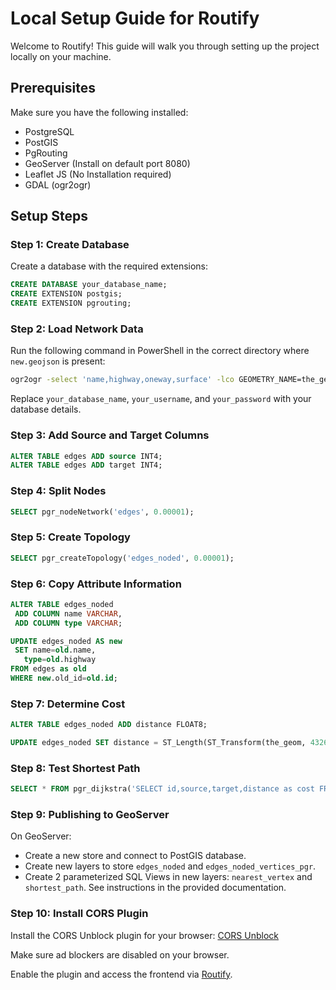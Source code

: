 # Local Setup Guide for Routify

Welcome to Routify! This guide will walk you through setting up the project locally on your machine.

## Prerequisites

Make sure you have the following installed:

- PostgreSQL
- PostGIS
- PgRouting
- GeoServer (Install on default port 8080)
- Leaflet JS (No Installation required)
- GDAL (ogr2ogr)

## Setup Steps

### Step 1: Create Database

Create a database with the required extensions:

```sql
CREATE DATABASE your_database_name;
CREATE EXTENSION postgis;
CREATE EXTENSION pgrouting;
```

### Step 2: Load Network Data

Run the following command in PowerShell in the correct directory where `new.geojson` is present:

```bash
ogr2ogr -select 'name,highway,oneway,surface' -lco GEOMETRY_NAME=the_geom -lco FID=id -f PostgreSQL PG:"dbname=your_database_name user=your_username password=your_password" -nln edges new.geojson
```

Replace `your_database_name`, `your_username`, and `your_password` with your database details.

### Step 3: Add Source and Target Columns

```sql
ALTER TABLE edges ADD source INT4;
ALTER TABLE edges ADD target INT4;
```

### Step 4: Split Nodes

```sql
SELECT pgr_nodeNetwork('edges', 0.00001);
```

### Step 5: Create Topology

```sql
SELECT pgr_createTopology('edges_noded', 0.00001);
```

### Step 6: Copy Attribute Information

```sql
ALTER TABLE edges_noded
 ADD COLUMN name VARCHAR,
 ADD COLUMN type VARCHAR;

UPDATE edges_noded AS new
 SET name=old.name, 
   type=old.highway 
FROM edges as old
WHERE new.old_id=old.id;
```

### Step 7: Determine Cost

```sql
ALTER TABLE edges_noded ADD distance FLOAT8;

UPDATE edges_noded SET distance = ST_Length(ST_Transform(the_geom, 4326)::geography) / 1000;
```

### Step 8: Test Shortest Path

```sql
SELECT * FROM pgr_dijkstra('SELECT id,source,target,distance as cost FROM edges_noded',1,2,false);
```

### Step 9: Publishing to GeoServer

On GeoServer:

- Create a new store and connect to PostGIS database.
- Create new layers to store `edges_noded` and `edges_noded_vertices_pgr`.
- Create 2 parameterized SQL Views in new layers: `nearest_vertex` and `shortest_path`. See instructions in the provided documentation.

### Step 10: Install CORS Plugin

Install the CORS Unblock plugin for your browser: [CORS Unblock](https://chromewebstore.google.com/detail/cors-unblock/lfhmikememgdcahcdlaciloancbhjino)

Make sure ad blockers are disabled on your browser.

Enable the plugin and access the frontend via [Routify](https://dhruvmehtaaa.github.io/Routify/index.html).



